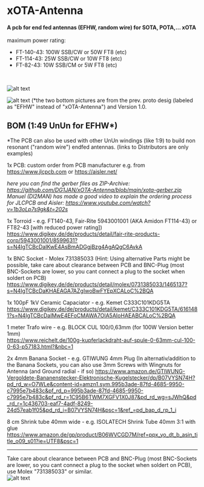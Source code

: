 # xOTA-Antenna
**A pcb for end fed antennas (EFHW, random wire) for SOTA, POTA,... xOTA** <br /><br />
maximum power rating:
* FT-140-43: 100W SSB/CW or 50W FT8 (etc)
* FT-114-43: 25W SSB/CW or 10W FT8 (etc)
* FT-82-43: 10W SSB/CM or 5W FT8 (etc)
<br />

![alt text](https://github.com/DG1JAN/xOTA-Antenna/blob/main/xOTA_3d_1.1.png)

![alt text](https://github.com/DG1JAN/xOTA-Antenna/blob/main/xOTA-Antenna_example.jpg)
(*the two bottom pictures are from the prev. proto desig (labeled as "EFHW" instead of "xOTA-Antenna") and Version 1.0.


## BOM (1:49 UnUn for EFHW*)
*The PCB can also be used with other UnUn windings (like 1:9) to build non resonant ("random wire") endfed antennas.
(links to Distributors are only examples)

1x PCB: custom order from PCB manufacturer e.g. from https://www.jlcpcb.com or https://aisler.net/

*here you can find the gerber files as ZIP-Archive: https://github.com/DG1JAN/xOTA-Antenna/blob/main/xota-gerber.zip <br />
Manuel (Dl2MAN) has made a good video to explain the ordering process for JLCPCB and Aisler: https://www.youtube.com/watch?v=1b3oLp7s9gk&t=202s*

1x Torroid	- e.g. FT140-43, Fair-Rite	5943001001 (AKA Amidon FT114-43) or FT82-43 [with reduced power rating])	
https://www.digikey.de/de/products/detail/fair-rite-products-corp/5943001001/8599631?s=N4IgTCBcDaIKwE4AsBmADGgjBzg4AgAQgC6AvkA

1x BNC Socket - Molex	731385033	(Hint: Using alternative Parts might be possible, take care about clearance between PCB and BNC-Plug (most BNC-Sockets are lower, so you cant connect a plug to the socket when soldert on PCB)
https://www.digikey.de/de/products/detail/molex/0731385033/1465137?s=N4IgTCBcDaKHAEAGA7AZgIwoBwFYEpXCALoC%2BQA

1x 100pF 1kV Ceramic Capaciator - e.g. Kemet	C333C101KDG5TA	
https://www.digikey.de/de/products/detail/kemet/C333C101KDG5TA/6161481?s=N4IgTCBcDaIMwE4EFoCMAWA7OlA5AIoHAEABCALoC%2BQA

1 meter Trafo wire - e.g. BLOCK	CUL 100/0,63mm (for 100W Version better 1mm)	
https://www.reichelt.de/100g-kupferlackdraht-auf-spule-0-63mm-cul-100-0-63-p57183.html?&nbc=1

2x 4mm Banana Socket - e.g.	GTIWUNG	4mm Plug	(In alternativ/addition to the Banana Sockets, you can also use 3mm Screws with Wingnuts for Antenna (and Ground radial - if so)
https://www.amazon.de/GTIWUNG-Vergoldete-Bananenstecker-Elektronische-Kugelstecker/dp/B07VYSN74H?pd_rd_w=O7WLe&content-id=amzn1.sym.995b3ade-87fd-4685-9950-c7995e7b483c&pf_rd_p=995b3ade-87fd-4685-9950-c7995e7b483c&pf_rd_r=1C95B6TWM7XGFV1X0J87&pd_rd_wg=sJWhQ&pd_rd_r=1c436703-eaf7-4adf-8249-24d57eab1f05&pd_rd_i=B07VYSN74H&psc=1&ref_=pd_bap_d_rp_1_i

8 cm Shrink tube 40mm wide - e.g. ISOLATECH	Shrink Tube 40mm  3:1 with glue	
https://www.amazon.de/gp/product/B06WVCGD7M/ref=ppx_yo_dt_b_asin_title_o09_s01?ie=UTF8&psc=1

---------------------

Take care about clearance between PCB and BNC-Plug (most BNC-Sockets are lower, so you cant connect a plug to the socket when soldert on PCB), use  Molex	"731385033" or similar.	 
![alt text](https://github.com/DG1JAN/xOTA-Antenna/blob/main/BNC_Socket.png) 

